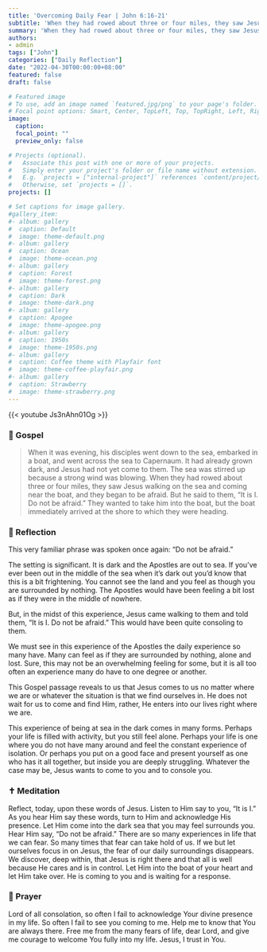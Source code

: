 ```yaml
---
title: 'Overcoming Daily Fear | John 6:16-21'
subtitle: 'When they had rowed about three or four miles, they saw Jesus walking on the sea and coming near the boat, and they began to be afraid. But he said to them, “It is I. Do not be afraid.”  John 6:19–20'
summary: 'When they had rowed about three or four miles, they saw Jesus walking on the sea and coming near the boat, and they began to be afraid. But he said to them, “It is I. Do not be afraid.”  John 6:19–20'
authors:
- admin
tags: ["John"]
categories: ["Daily Reflection"]
date: "2022-04-30T00:00:00+08:00"
featured: false
draft: false

# Featured image
# To use, add an image named `featured.jpg/png` to your page's folder.
# Focal point options: Smart, Center, TopLeft, Top, TopRight, Left, Right, BottomLeft, Bottom, BottomRight
image:
  caption:
  focal_point: ""
  preview_only: false

# Projects (optional).
#   Associate this post with one or more of your projects.
#   Simply enter your project's folder or file name without extension.
#   E.g. `projects = ["internal-project"]` references `content/project/deep-learning/index.md`.
#   Otherwise, set `projects = []`.
projects: []

# Set captions for image gallery.
#gallery_item:
#- album: gallery
#  caption: Default
#  image: theme-default.png
#- album: gallery
#  caption: Ocean
#  image: theme-ocean.png
#- album: gallery
#  caption: Forest
#  image: theme-forest.png
#- album: gallery
#  caption: Dark
#  image: theme-dark.png
#- album: gallery
#  caption: Apogee
#  image: theme-apogee.png
#- album: gallery
#  caption: 1950s
#  image: theme-1950s.png
#- album: gallery
#  caption: Coffee theme with Playfair font
#  image: theme-coffee-playfair.png
#- album: gallery
#  caption: Strawberry
#  image: theme-strawberry.png
---
```


{{< youtube Js3nAhn01Og >}}

### :love_letter: Gospel
> When it was evening, his disciples went down to the sea, embarked in a boat, and went across the sea to Capernaum. It had already grown dark, and Jesus had not yet come to them. The sea was stirred up because a strong wind was blowing. When they had rowed about three or four miles, they saw Jesus walking on the sea and coming near the boat, and they began to be afraid. But he said to them, “It is I. Do not be afraid.”  They wanted to take him into the boat, but the boat immediately arrived at the shore to which they were heading.

### :speech_balloon: Reflection
This very familiar phrase was spoken once again:  “Do not be afraid.”

The setting is significant.  It is dark and the Apostles are out to sea.  If you’ve ever been out in the middle of the sea when it’s dark out you’d know that this is a bit frightening.  You cannot see the land and you feel as though you are surrounded by nothing.  The Apostles would have been feeling a bit lost as if they were in the middle of nowhere.  

But, in the midst of this experience, Jesus came walking to them and told them, “It is I.  Do not be afraid.”  This would have been quite consoling to them.  

We must see in this experience of the Apostles the daily experience so many have.  Many can feel as if they are surrounded by nothing, alone and lost.  Sure, this may not be an overwhelming feeling for some, but it is all too often an experience many do have to one degree or another.  

This Gospel passage reveals to us that Jesus comes to us no matter where we are or whatever the situation is that we find ourselves in.  He does not wait for us to come and find Him, rather, He enters into our lives right where we are.

This experience of being at sea in the dark comes in many forms.  Perhaps your life is filled with activity, but you still feel alone.  Perhaps your life is one where you do not have many around and feel the constant experience of isolation.  Or perhaps you put on a good face and present yourself as one who has it all together, but inside you are deeply struggling.  Whatever the case may be, Jesus wants to come to you and to console you.

### :latin_cross: Meditation
Reflect, today, upon these words of Jesus.  Listen to Him say to you, “It is I.”  As you hear Him say these words, turn to Him and acknowledge His presence.  Let Him come into the dark sea that you may feel surrounds you.  Hear Him say, “Do not be afraid.”  There are so many experiences in life that we can fear.  So many times that fear can take hold of us.  If we but let ourselves focus in on Jesus, the fear of our daily surroundings disappears.  We discover, deep within, that Jesus is right there and that all is well because He cares and is in control.  Let Him into the boat of your heart and let Him take over.  He is coming to you and is waiting for a response.

### :pray: Prayer
Lord of all consolation, so often I fail to acknowledge Your divine presence in my life.  So often I fail to see you coming to me.  Help me to know that You are always there.  Free me from the many fears of life, dear Lord, and give me courage to welcome You fully into my life.  Jesus, I trust in You.

